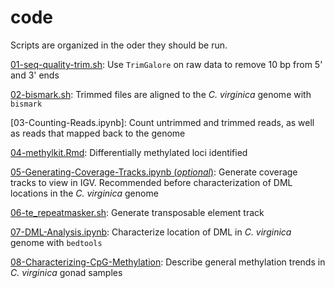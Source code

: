# code
Scripts are organized in the oder they should be run.

[01-seq-quality-trim.sh](https://github.com/epigeneticstoocean/paper-gonad-meth/blob/master/code/01-seq-quality-trim.sh): Use `TrimGalore` on raw data to remove 10 bp from 5' and 3' ends

[02-bismark.sh](https://github.com/epigeneticstoocean/paper-gonad-meth/blob/master/code/02-bismark.sh): Trimmed files are aligned to the *C. virginica* genome with `bismark`

[03-Counting-Reads.ipynb]: Count untrimmed and trimmed reads, as well as reads that mapped back to the genome

[04-methylkit.Rmd](https://github.com/epigeneticstoocean/paper-gonad-meth/blob/master/code/03-methylkit.Rmd): Differentially methylated loci identified

[05-Generating-Coverage-Tracks.ipynb (*optional*)](https://github.com/epigeneticstoocean/paper-gonad-meth/blob/master/code/05-Generating-Coverage-Tracks.ipynb): Generate coverage tracks to view in IGV. Recommended before characterization of DML locations in the *C. virginica* genome

[06-te_repeatmasker.sh](https://github.com/epigeneticstoocean/paper-gonad-meth/blob/master/code/4-te_repeatmasker.sh): Generate transposable element track

[07-DML-Analysis.ipynb](https://github.com/epigeneticstoocean/paper-gonad-meth/blob/master/code/07-DML-Analysis.ipynb): Characterize location of DML in *C. virginica* genome with `bedtools`

[08-Characterizing-CpG-Methylation](https://github.com/epigeneticstoocean/paper-gonad-meth/blob/master/code/08-Characterizing-CpG-Methylation.ipynb): Describe general methylation trends in *C. virginica* gonad samples